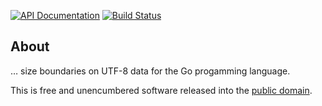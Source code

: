 [![API Documentation](https://godoc.org/github.com/pascaldekloe/slimit?status.svg)](https://godoc.org/github.com/pascaldekloe/slimit)
[![Build Status](https://circleci.com/gh/pascaldekloe/slimit.svg?style=svg)](https://circleci.com/gh/pascaldekloe/slimit)

## About

… size boundaries on UTF-8 data for the Go progamming language.

This is free and unencumbered software released into the
[public domain](https://creativecommons.org/publicdomain/zero/1.0).
